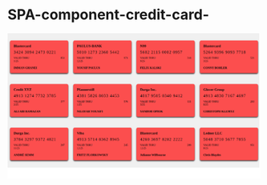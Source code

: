 # SPA-component-credit-card-

![](https://github.com/Ammar-Alkhalidi/SPA-component-credit-card-/blob/main/Screenshot%20from%202024-12-12%2014-07-31.png)
